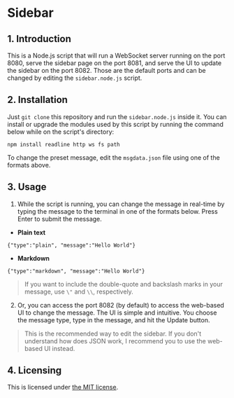 # Sidebar

## 1. Introduction
This is a Node.js script that will run a WebSocket server running on the port 8080, serve the sidebar page on the port 8081, and serve the UI to update the sidebar on the port 8082. Those are the default ports and can be changed by editing the ``sidebar.node.js`` script. 

## 2. Installation
Just ``git clone`` this repository and run the ``sidebar.node.js`` inside it. You can install or upgrade the modules used by this script by running the command below while on the script's directory:
```
npm install readline http ws fs path
```
To change the preset message, edit the ``msgdata.json`` file using one of the formats above.

## 3. Usage
1. While the script is running, you can change the message in real-time by typing the message to the terminal in one of the formats below. Press Enter to submit the message.
  * **Plain text**
  ```
  {"type":"plain", "message":"Hello World"}
  ```
  * **Markdown**
  ```
  {"type":"markdown", "message":"Hello World"}
  ```
> If you want to include the double-quote and backslash marks in your message, use ``\"`` and ``\\``, respectively.

2. Or, you can access the port 8082 (by default) to access the web-based UI to change the message. The UI is simple and intuitive. You choose the message type, type in the message, and hit the Update button.

> This is the recommended way to edit the sidebar. If you don't understand how does JSON work, I recommend you to use the web-based UI instead.

## 4. Licensing
This is licensed under [the MIT license](LICENSE).
